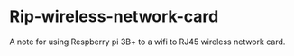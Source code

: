 # Rip-wireless-network-card
A note for using Respberry pi 3B+ to a wifi to RJ45 wireless network card.
